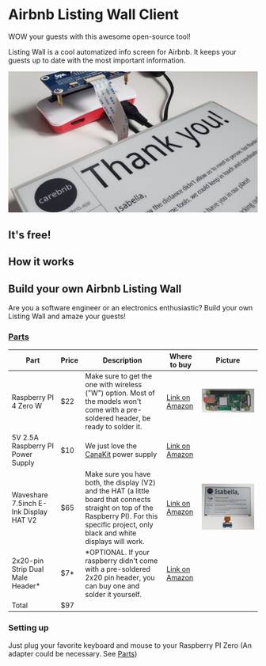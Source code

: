 # Airbnb Listing Wall Client

WOW your guests with this awesome open-source tool!

Listing Wall is a cool automatized info screen for Airbnb.
It keeps your guests up to date with the most important information.

![intro](/assets/screen-thank-you-2.jpg)

## It's free!

## How it works

## Build your own Airbnb Listing Wall

Are you a software engineer or an electronics enthusiastic? Build your own Listing Wall and amaze your guests!

### [Parts](#parts)
|Part|Price|Description|Where to buy|Picture|
| --- | --- | --- | --- | --- |
|Raspberry PI 4 Zero W|$22|Make sure to get the one with wireless ("W") option. Most of the models won't come with a pre-soldered header, be ready to solder it.|[Link on Amazon](https://www.amazon.com/s?k=raspberry+pi+zero+wh&ref=nb_sb_noss_1)|![part](/assets/part-raspberry.jpg)|
|5V 2.5A Raspberry PI Power Supply|$10|We just love the [CanaKit](https://www.amazon.com/CanaKit-Raspberry-Supply-Adapter-Listed/dp/B00MARDJZ4/ref=sr_1_3?crid=X6VM38OF9W6X&dchild=1&keywords=raspberry+pi+power+supply&qid=1593194539&sprefix=raspberry+pi+power%2Caps%2C162&sr=8-3) power supply|[Link on Amazon](https://www.amazon.com/s?k=raspberry+pi+power+supply&crid=X6VM38OF9W6X&sprefix=raspberry+pi+power%2Caps%2C162&ref=nb_sb_noss_1)||
|Waveshare 7.5inch E-Ink Display HAT V2|$65|Make sure you have both, the display (V2) and the HAT (a little board that connects straight on top of the Raspberry PI). For this specific project, only black and white displays will work.|[Link on Amazon](https://www.amazon.com/waveshare-7-5inch-HAT-Raspberry-Consumption/dp/B075R4QY3L/ref=sr_1_3?dchild=1&keywords=raspberry+pi+eink+7.5&qid=1593194884&sr=8-3)|![part](/assets/part-screen.jpg)|
|2x20-pin Strip Dual Male Header*|$7*|*OPTIONAL. If your raspberry didn't come with a pre-soldered 2x20 pin header, you can buy one and solder it yourself.|[Link on Amazon](https://www.amazon.com/s?k=2x20-pin+Strip+Dual+Male+Header&ref=nb_sb_noss)||
|Total|$97||||


### Setting up
Just plug your favorite keyboard and mouse to your Raspberry PI Zero (An adapter could be necessary. See [Parts](#parts))
